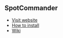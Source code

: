 ## SpotCommander

* [Visit website](http://www.olejon.net/code/spotcommander/)
* [How to install](http://www.olejon.net/code/spotcommander/?install)
* [Wiki](http://www.olejon.net/code/spotcommander/?wiki)
